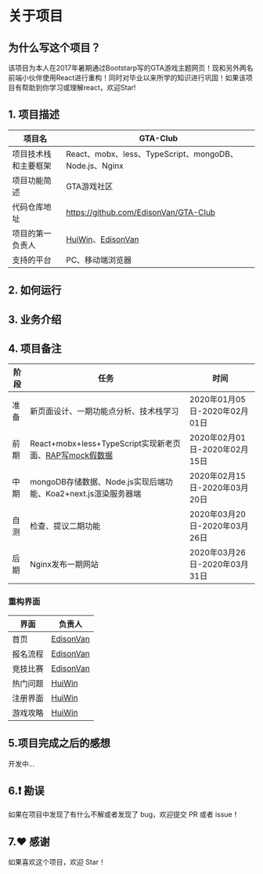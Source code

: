 # 关于项目

## 为什么写这个项目？
该项目为本人在2017年暑期通过Bootstarp写的GTA游戏主题网页！现和另外两名前端小伙伴使用React进行重构！同时对毕业以来所学的知识进行巩固！如果该项目有帮助到你学习或理解react，欢迎Star!

## 1. 项目描述
|项目名|GTA-Club|
|--|--|
|项目技术栈和主要框架|React、mobx、less、TypeScript、mongoDB、Node.js、Nginx|
|项目功能简述|GTA游戏社区|
|代码仓库地址|https://github.com/EdisonVan/GTA-Club|
|项目的第一负责人|[HuiWin](https://github.com/qiumeihui)、[EdisonVan](https://github.com/EdisonVan)|
|支持的平台|PC、移动端浏览器|
<!-- 项目构建
（非必须）：这次为何跨端开发没有用/用XXX？ -->

## 2. 如何运行
  <!-- 开发环境配置。
  开发&&发布命令。
  代理配置。（如果用到代理工具，导出一个代理配置的文件，放在项目下发布。）
  错误告警及监控（线上的项目部署错误告警和监控日志的服务，方便我们及时排查现网问题，可加入项目的一些监控属性ID）
  接口API（项目中拉取的后台接口地址以及描述，还有我们的接口负责人联系方式）
  数据上报（项目的数据上报给产品同学统计业务数据用，最好阐述下都有哪些数据的上报） -->

## 3. 业务介绍
  <!-- 业务入口地址及渠道链接（整个项目的入口页面/比较重要的页面地址、一般入口页面会在多个渠道进行投放，则需要列出所有的渠道链接）
  各页面及描述 列出我们项目内的所有页面信息，如：
| 页面目录 | 页面描述  | 页面链接 | 参数描述 |
| --------| --------| -------- | -------- |
|  index  |   首页  |  https://xxx.com |  无 | -->

## 4. 项目备注
|阶段|任务|时间|
|--|--|--|
|准备|新页面设计、一期功能点分析、技术栈学习|2020年01月05日-2020年02月01日|
|前期|React+mobx+less+TypeScript实现新老页面、[RAP写mock假数据](http://rap2.taobao.org/)|2020年02月01日-2020年02月15日|
|中期|mongoDB存储数据、Node.js实现后端功能、Koa2+next.js渲染服务器端|2020年02月15日-2020年03月20日|
|自测|检查、提议二期功能|2020年03月20日-2020年03月26日|
|后期|Nginx发布一期网站|2020年03月26日-2020年03月31日|


  <!-- 告诉其他开发者一些关键信息，如页面打包构建，需要注意哪些问题等（非必须，但可以帮助其他开发者降低开发的风险成本） -->

### 重构界面
|界面|负责人|
|--|--|
|首页|[EdisonVan](https://github.com/EdisonVan)|
|报名流程|[EdisonVan](https://github.com/EdisonVan)|
|竞技比赛|[EdisonVan](https://github.com/EdisonVan)|
|热门问题|[HuiWin](https://github.com/qiumeihui)|
|注册界面|[HuiWin](https://github.com/qiumeihui)|
|游戏攻略|[HuiWin](https://github.com/qiumeihui)|

## 5.项目完成之后的感想
开发中...

## 6.❗️ 勘误
如果在项目中发现了有什么不解或者发现了 bug，欢迎提交 PR 或者 issue！

## 7.♥️ 感谢
如果喜欢这个项目，欢迎 Star！